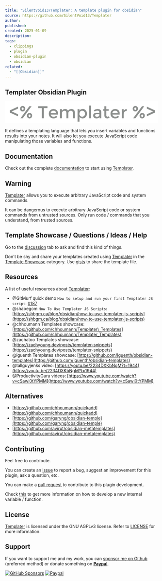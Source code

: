 ```yaml
---
title: "SilentVoid13/Templater: A template plugin for obsidian"
source: https://github.com/SilentVoid13/Templater
author: 
published: 
created: 2025-01-09
description: 
tags:
  - clippings
  - plugin
  - obsidian-plugin
  - obsidian
related:
  - "[[Obsidian]]"
---
```

## Templater Obsidian Plugin

[![templater_logo](https://github.com/SilentVoid13/Templater/raw/master/imgs/templater_logo.svg)](https://github.com/SilentVoid13/Templater/blob/master/imgs/templater_logo.svg)

It defines a templating language that lets you insert variables and functions results into your notes. It will also let you execute JavaScript code manipulating those variables and functions.

## Documentation

Check out the complete [documentation](https://silentvoid13.github.io/Templater/) to start using [Templater](https://github.com/SilentVoid13/Templater).

## Warning

[Templater](https://github.com/SilentVoid13/Templater) allows you to execute arbitrary JavaScript code and system commands.

It can be dangerous to execute arbitrary JavaScript code or system commands from untrusted sources. Only run code / commands that you understand, from trusted sources.

## Template Showcase / Questions / Ideas / Help

Go to the [discussion](https://github.com/SilentVoid13/Templater/discussions) tab to ask and find this kind of things.

Don't be shy and share your templates created using [Templater](https://github.com/SilentVoid13/Templater) in the [Template Showcase](https://github.com/SilentVoid13/Templater/discussions/categories/templates-showcase) category. Use [gists](https://gist.github.com/) to share the template file.

## Resources

A list of useful resources about [Templater](https://github.com/SilentVoid13/Templater):

- @GitMurf quick demo `How to setup and run your first Templater JS script`: [#187](https://github.com/SilentVoid13/Templater/discussions/187)
- @shabegom `How To Use Templater JS Scripts`: [https://shbgm.ca/blog/obsidian/how-to-use-templater-js-scripts](https://shbgm.ca/blog/obsidian/how-to-use-templater-js-scripts)
- @chhoumann Templates showcase: [https://github.com/chhoumann/Templater\_Templates](https://github.com/chhoumann/Templater_Templates)
- @zachatoo Templates showcase: [https://zachyoung.dev/posts/templater-snippets](https://zachyoung.dev/posts/templater-snippets)
- @lguenth Templates showcase: [https://github.com/lguenth/obsidian-templates](https://github.com/lguenth/obsidian-templates)
- @tallguyjenks video: [https://youtu.be/2234DXKbNgM?t=1944](https://youtu.be/2234DXKbNgM?t=1944)
- @ProductivityGuru videos: [https://www.youtube.com/watch?v=cSawi0tYPMM](https://www.youtube.com/watch?v=cSawi0tYPMM)

## Alternatives

- [https://github.com/chhoumann/quickadd](https://github.com/chhoumann/quickadd)
- [https://github.com/garyng/obsidian-temple](https://github.com/garyng/obsidian-temple)
- [https://github.com/avirut/obsidian-metatemplates](https://github.com/avirut/obsidian-metatemplates)

## Contributing

Feel free to contribute.

You can create an [issue](https://github.com/SilentVoid13/Templater/issues) to report a bug, suggest an improvement for this plugin, ask a question, etc.

You can make a [pull request](https://github.com/SilentVoid13/Templater/pulls) to contribute to this plugin development.

Check [this](https://silentvoid13.github.io/Templater/internal-functions/contribute.html) to get more information on how to develop a new internal variable / function.

## License

[Templater](https://github.com/SilentVoid13/Templater) is licensed under the GNU AGPLv3 license. Refer to [LICENSE](https://github.com/SilentVoid13/Templater/blob/master/LICENSE.TXT) for more information.

## Support

If you want to support me and my work, you can [sponsor me on Github](https://github.com/sponsors/SilentVoid13) (preferred method) or donate something on [**Paypal**](https://www.paypal.com/donate?hosted_button_id=U2SRGAFYXT32Q).

[![GitHub Sponsors](https://camo.githubusercontent.com/cbc8e8ba7d6111ab26f330a8e63909aca64336b712aa5674ec87f9259b22d958/68747470733a2f2f696d672e736869656c64732e696f2f6769746875622f73706f6e736f72732f73696c656e74766f696431333f6c6162656c3d53706f6e736f72266c6f676f3d47697448756225323053706f6e736f7273267374796c653d666f722d7468652d6261646765)](https://github.com/sponsors/silentvoid13) [![Paypal](https://camo.githubusercontent.com/09d5d4b044d59171baed42f2bd561a2393d4d52babee22e79b335e67a3a34ec6/68747470733a2f2f696d672e736869656c64732e696f2f62616467652f70617970616c2d73696c656e74766f696431332d79656c6c6f773f7374796c653d736f6369616c266c6f676f3d70617970616c)](https://www.paypal.com/donate?hosted_button_id=U2SRGAFYXT32Q)